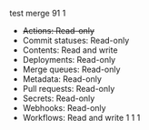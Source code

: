 test merge 91
1



- ~~Actions: Read-only~~
- Commit statuses: Read-only
- Contents: Read and write
- Deployments: Read-only
- Merge queues: Read-only
- Metadata: Read-only
- Pull requests: Read-only
- Secrets: Read-only
- Webhooks: Read-only
- Workflows: Read and write
1
1
1
